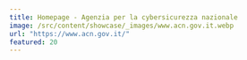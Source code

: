 ```yaml
---
title: Homepage - Agenzia per la cybersicurezza nazionale
image: /src/content/showcase/_images/www.acn.gov.it.webp
url: "https://www.acn.gov.it/"
featured: 20
---
```

